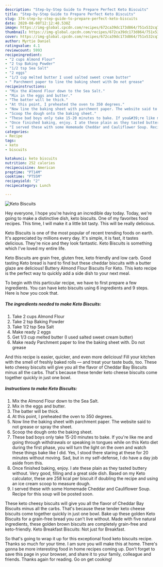 ```yaml
---
description: "Step-by-Step Guide to Prepare Perfect Keto Biscuits"
title: "Step-by-Step Guide to Prepare Perfect Keto Biscuits"
slug: 374-step-by-step-guide-to-prepare-perfect-keto-biscuits
date: 2020-08-08T12:12:48.538Z
image: https://img-global.cpcdn.com/recipes/672ca39dc173d864/751x532cq70/keto-biscuits-recipe-main-photo.jpg
thumbnail: https://img-global.cpcdn.com/recipes/672ca39dc173d864/751x532cq70/keto-biscuits-recipe-main-photo.jpg
cover: https://img-global.cpcdn.com/recipes/672ca39dc173d864/751x532cq70/keto-biscuits-recipe-main-photo.jpg
author: Myrtie Daniel
ratingvalue: 4.1
reviewcount: 5993
recipeingredient:
- "2 cups Almond Flour"
- "2 tsp Baking Powder"
- "1/2 tsp Sea Salt"
- "2 eggs"
- "1/3 cup melted butter I used salted sweet cream butter"
- " Parchment paper to line the baking sheet with Do not grease"
recipeinstructions:
- "Mix the Almond Flour down to the Sea Salt."
- "Mix in the eggs and butter."
- "The batter will be thick."
- "At this point, I preheated the oven to 350 degrees."
- "Now line the baking sheet with parchment paper. The website said to not grease or spray the sheet."
- "Scoop the dough onto the baking sheet."
- "These bad boys only take 15-20 minutes to bake. If you&#39;re like me and going through withdrawals or speaking in tongues while on this Keto diet during the first phase, you will turn the light on the oven and watch these things bake like I did. Yes, I stood there staring at these for 20 minutes without moving. Sad, but in my self-defense, I do have a day job aside from this."
- "Once finished baking, enjoy. I ate these plain as they tasted buttery without. Very good, filling and a great side dish. Based on my Keto calculator, these are 258 kcal per biscuit if doubling the recipe and using an ice cream scoop to measure dough."
- "I served these with some Homemade Cheddar and Cauliflower Soup. Recipe for this soup will be posted soon."
categories:
- Recipe
tags:
- keto
- biscuits

katakunci: keto biscuits 
nutrition: 252 calories
recipecuisine: American
preptime: "PT14M"
cooktime: "PT55M"
recipeyield: "2"
recipecategory: Lunch

---
```



![Keto Biscuits](https://img-global.cpcdn.com/recipes/672ca39dc173d864/751x532cq70/keto-biscuits-recipe-main-photo.jpg)

Hey everyone, I hope you're having an incredible day today. Today, we're going to make a distinctive dish, keto biscuits. One of my favorites food recipes. This time, I will make it a little bit tasty. This will be really delicious.

Keto Biscuits is one of the most popular of recent trending foods on earth. It's appreciated by millions every day. It's simple, it is fast, it tastes delicious. They're nice and they look fantastic. Keto Biscuits is something which I've loved my entire life.

Keto Biscuits are grain free, gluten free, keto friendly and low carb. Good tasting Keto bread is hard to find but these cheddar biscuits with a butter glaze are delicious! Buttery Almond Flour Biscuits For Keto. This keto recipe is the perfect way to quickly add a side dish to your next meal.


To begin with this particular recipe, we have to first prepare a few ingredients. You can have keto biscuits using 6 ingredients and 9 steps. Here is how you cook that.

<!--inarticleads1-->

##### The ingredients needed to make Keto Biscuits:

1. Take 2 cups Almond Flour
1. Take 2 tsp Baking Powder
1. Take 1/2 tsp Sea Salt
1. Make ready 2 eggs
1. Get 1/3 cup melted butter (I used salted sweet cream butter)
1. Make ready  Parchment paper to line the baking sheet with. Do not grease


And this recipe is easier, quicker, and even more delicious! Fill your kitchen with the smell of freshly baked rolls — and treat your taste buds, too. These keto cheesy biscuits will give you all the flavor of Cheddar Bay Biscuits minus all the carbs. That&#39;s because these tender keto cheese biscuits come together quickly in just one bowl. 

<!--inarticleads2-->

##### Instructions to make Keto Biscuits:

1. Mix the Almond Flour down to the Sea Salt.
1. Mix in the eggs and butter.
1. The batter will be thick.
1. At this point, I preheated the oven to 350 degrees.
1. Now line the baking sheet with parchment paper. The website said to not grease or spray the sheet.
1. Scoop the dough onto the baking sheet.
1. These bad boys only take 15-20 minutes to bake. If you&#39;re like me and going through withdrawals or speaking in tongues while on this Keto diet during the first phase, you will turn the light on the oven and watch these things bake like I did. Yes, I stood there staring at these for 20 minutes without moving. Sad, but in my self-defense, I do have a day job aside from this.
1. Once finished baking, enjoy. I ate these plain as they tasted buttery without. Very good, filling and a great side dish. Based on my Keto calculator, these are 258 kcal per biscuit if doubling the recipe and using an ice cream scoop to measure dough.
1. I served these with some Homemade Cheddar and Cauliflower Soup. Recipe for this soup will be posted soon.


These keto cheesy biscuits will give you all the flavor of Cheddar Bay Biscuits minus all the carbs. That&#39;s because these tender keto cheese biscuits come together quickly in just one bowl. Bake up these golden Keto Biscuits for a grain-free bread you can&#39;t live without. Made with five natural ingredients, these golden brown biscuits are completely grain-free and keto-friendly. Keto Breakfast Biscuits: Not just for Breakfast. 

So that's going to wrap it up for this exceptional food keto biscuits recipe. Thanks so much for your time. I am sure you will make this at home. There's gonna be more interesting food in home recipes coming up. Don't forget to save this page in your browser, and share it to your family, colleague and friends. Thanks again for reading. Go on get cooking!

